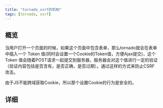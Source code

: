 ```yaml
---
title: "tornado_xsrf的机制"
tags: [tornado, xsrf]
---
```


## 概览

当用户打开一个页面的时候，如果这个页面中包含表单，那么tornado就会在表单中插入一个 Token 值(同时会设置一个Cookie的Token值，方便Ajax提交)，这个 Token 值会随着POST请求一起提交到服务器，服务器会对这个值进行一定的验证（验证内容包括是否含有，是否正确，是否过期）。通过这样的方式来防止CSRF攻击。

由于JS不能跨域获取Cookie，所以那个设置Cookie的行为是安全的。

## 详细
